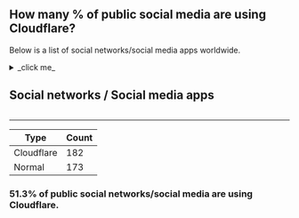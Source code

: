 ## How many % of public social media are using Cloudflare?


Below is a list of social networks/social media apps worldwide.


<details>
<summary>_click me_

## Social networks / Social media apps
</summary>

| Name | Site | Cloudflared |
| --- | --- | --- |
| 23snaps | https://www.23snaps.com/ | No |
| 4chan NSFW | https://www.4chan.org/ | Yes |
| 4chan SFW | https://www.4channel.org/ | Yes |
| 500px | https://500px.com/ | Yes |
| 8tracks | https://8tracks.com/ | Yes |
| ASmallWorld | https://www.asmallworld.com/ | No |
| About | https://about.me/ | Yes |
| Academia | https://academia.edu/ | Yes |
| Airtime | https://www.airtime.com/ | Yes |
| Altervista | https://altervista.org/ | Yes |
| Ameba | https://www.ameba.jp/ | No |
| Amikumu | https://amikumu.com/ | Yes |
| Amino | https://aminoapps.com/ | Yes |
| Ancestry | https://www.ancestry.com/ | Yes |
| Anchor | https://anchor.fm/ | Yes |
| Angelist | https://angel.co/ | Yes |
| Anphabe | https://www.anphabe.com/ | No |
| Athlinks | https://www.athlinks.com/ | No |
| Badoo | https://badoo.com/ | No |
| Band | https://band.com/ | Yes |
| Bandcamp | https://bandcamp.com/ | No |
| BeMyEyes | https://www.bemyeyes.com/ | Yes |
| BeWelcome | https://www.bewelcome.org/ | No |
| Befilo | https://befilo.com/ | No |
| Bibsonomy | https://www.bibsonomy.org/ | No |
| BigMuscle | https://www.bigmuscle.com/ | No |
| Bigo | https://www.bigo.tv/ | No |
| Biip | https://www.biip.no/ | No |
| Bitbucket | https://bitbucket.org/ | No |
| Bitchute | https://www.bitchute.com/ | Yes |
| Blab | https://www.blab.social/ | No |
| BlackPlanet | https://blackplanet.com/ | No |
| Blind | https://www.teamblind.com/ | No |
| Brainly | https://brainly.com/ | Yes |
| BranchOut | https://www.branchout.com/ | No |
| Brave | https://www.bravenet.com/ | No |
| Bucketlist | https://bucketlist.org/ | Yes |
| Busuu | https://www.busuu.com/ | Yes |
| Buzznet | https://www.buzznet.com/ | No |
| CafeMom | https://www.cafemom.com/ | No |
| Caffeine | https://www.caffeine.tv/ | No |
| Canoodle | https://www.canoodle.com/ | No |
| CarSwap | https://carswap.me/ | No |
| Care2 | https://www.care2.com/ | No |
| CaringBridge | https://www.caringbridge.org/ | No |
| Catster | https://www.catster.com/ | No |
| Cellufun | https://www.cellufun.com/ | No |
| Chess.com | https://www.chess.com/ | Yes |
| Chictopia | https://www.chictopia.com/ | No |
| Classmates | https://www.classmates.com/ | Yes |
| Cloob | https://www.cloob.com/ | No |
| Clubhouse | https://www.joinclubhouse.com/ | Yes |
| Cookpad | https://cookpad.com/ | No |
| Copains d'Avant | https://copainsdavant.linternaute.com/ | No |
| CouchSurfing | https://www.couchsurfing.com/ | Yes |
| CozyCot | https://www.cozycot.com/ | Yes |
| Crunchyroll | https://www.crunchyroll.com/ | Yes |
| Cyworld | https://cyworld.com/ | No |
| DXY | https://www.dxy.cn/ | No |
| DailyStrength | https://www.dailystrength.org/ | Yes |
| Daniweb | https://www.daniweb.com/ | Yes |
| Dayviews Swedish | https://www.bilddagboken.se/ | No |
| Dead Runners Society | https://www.deadrunnerssociety.com/ | No |
| Delicious | https://del.icio.us/ | No |
| Demander | https://ask.fm/ | Yes |
| Desentric | https://www.desentric.com/ | No |
| DeviantArt | https://www.deviantart.com/ | No |
| Digg | https://digg.com/ | Yes |
| Disapora | https://diasporafoundation.org/ | No |
| Discord | https://discordapp.com/ | Yes |
| Disqus | https://disqus.com/ | Yes |
| Dogster | https://www.dogster.com/ | No |
| Douban | https://www.douban.com/ | No |
| Douyin | https://www.douyin.com/ | No |
| Doximity | https://www.doximity.com/ | Yes |
| Draugiem | https://www.draugiem.lv/ | No |
| DreamWidth | https://www.dreamwidth.org/ | Yes |
| Dribble | https://dribbble.com/ | Yes |
| Duolingo | https://www.duolingo.com/ | Yes |
| Edmodo | https://www.edmodo.com/ | Yes |
| Elixio | https://www.elixio.net/ | No |
| Ello | https://ello.co/ | Yes |
| English baby | https://www.englishbaby.com/ | No |
| Epistimo | https://epistimo.com/ | No |
| Evernote | https://evernote.com/ | Yes |
| Experts Exchange | https://experts-exchange.com/ | Yes |
| EyeEm | https://www.eyeem.com/ | Yes |
| Facebook | https://www.facebook.com/ | No |
| Faces list | https://www.faces-l.net/ | No |
| Fandalism | https://fandalism.com/ | No |
| Fark | https://www.fark.com/ | No |
| Fc2 | https://fc2.com/ | No |
| FetLife | https://fetlife.com/ | No |
| FictionCity | https://www.fictioncity.net/ | No |
| Fieldoo | https://www.fieldoo.com/ | Yes |
| Fillos de Galicia | https://www.fillos.org/ | No |
| Film Affinity | https://www.filmaffinity.com/ | No |
| Filmow | https://filmow.com/ | Yes |
| Fishbrain | https://fishbrain.com/ | Yes |
| Fitocracy | https://fitocracy.com/ | No |
| Flickchart | https://www.flickchart.com/ | Yes |
| Flickr | https://www.flickr.com/ | No |
| Flipgrid | https://info.flipgrid.com/ | Yes |
| Flixster | https://www.flixster.com/ | No |
| Fotki | https://www.fotki.com/ | No |
| Foursquare | https://www.foursquare.com/ | Yes |
| Frank Speech | https://frankspeech.com/ | Yes |
| Friendica | https://friendi.ca/ | No |
| Fyuse | https://fyu.se/ | No |
| Gab | https://gab.com/ | Yes |
| Gaia Online | https://www.gaiaonline.com/ | Yes |
| Galleria | https://irc-galleria.net/ | No |
| GameFAQs | https://gamefaqs.gamespot.com/ | Yes |
| GameTZ | https://gametz.com/ | No |
| Gapo | https://www.gapo.vn/ | Yes |
| Gapyear | https://www.gapyear.com/ | No |
| Gays | https://www.gays.com/ | Yes |
| Gaysir | https://www.gaysir.no/ | Yes |
| Geni | https://www.geni.com/ | Yes |
| Gentlemint | https://www.gentlemint.com/ | Yes |
| GirlsAskGuys | https://www.girlsaskguys.com/ | Yes |
| Glee | https://www.glee.com/ | No |
| GoFundMe | https://www.gofundme.com/ | Yes |
| Goodreads | https://goodreads.com/ | No |
| Grindr | https://www.grindr.com/ | Yes |
| HR | https://www.hr.com/ | Yes |
| Habbo Brazil | https://www.habbo.com.br/ | Yes |
| Habbo Dutch | https://www.habbo.nl/ | Yes |
| Habbo Finland | https://www.habbo.fi/ | Yes |
| Habbo France | https://www.habbo.fr/ | No |
| Habbo Germany | https://www.habbo.de/ | Yes |
| Habbo Italy | https://www.habbo.it/ | Yes |
| Habbo Spain | https://www.habbo.es/ | Yes |
| Habbo Turkey | https://www.habbo.com.tr/ | Yes |
| Habbo | https://www.habbo.com/ | Yes |
| Happn | https://www.happn.com/ | Yes |
| Hello | https://www.hello.com/ | No |
| Hellolingo | https://www.hellolingo.com/ | No |
| Hospitality | https://www.hospitalityclub.org/ | No |
| Houseparty | https://houseparty.com/ | No |
| Houzz | https://www.houzz.com/ | Yes |
| Howcast | https://www.howcast.com/ | Yes |
| Hub Culture | https://www.hubculture.com/ | Yes |
| Hyves | https://hyvesgames.nl/ | Yes |
| I had cancer | https://www.ihadcancer.com/ | No |
| ICQ | https://icq.com/ | No |
| IMVU | https://www.imvu.com/ | Yes |
| Imgur | https://imgur.com/ | Yes |
| InLinx | https://inlinx.com/ | No |
| Inci Sozluk | https://inci.sozlukspot.com/ | Yes |
| Indaba Music | https://www.indabamusic.com/ | Yes |
| Indaba | https://splice.com/ | Yes |
| Influenster | https://www.influenster.com/ | Yes |
| Instagram | https://www.instagram.com/ | No |
| Internations | https://www.internations.org/ | Yes |
| JamiiForums | https://www.jamiiforums.com/ | Yes |
| Jsfiddle | https://jsfiddle.net/ | Yes |
| Kaixin001 | https://www.kaixin001.com/ | No |
| KakaoStory | https://story.kakao.com/ | Yes |
| Kickstarter | https://www.kickstarter.com/ | Yes |
| Kik | https://www.kik.com/ | Yes |
| Kiwibox | https://www.kiwibox.com/ | Yes |
| KizlarSoruyor | https://www.kizlarsoruyor.com/ | Yes |
| Koo | https://www.kooapp.com/ | Yes |
| Koofers | https://www.koofers.com/ | No |
| Kroogi | https://kroogi.com/ | Yes |
| Kuaishou | https://www.kuaishou.com/ | No |
| LINE | https://line.me/ | Yes |
| Labroots | https://www.labroots.com/ | No |
| Last.fm | https://www.last.fm/ | Yes |
| Letterboxd | https://letterboxd.com/ | Yes |
| LibraryThing | https://www.librarything.com/ | No |
| Likee | https://likee.video/ | No |
| Lingualoe | https://lingualeo.com/ | Yes |
| LinkedIn | https://www.linkedin.com/ | Yes |
| Live Journal | https://www.livejournal.com/ | No |
| LiveInternet | https://www.liveinternet.ru/ | No |
| Liveleak | https://www.liveleak.com/ | Yes |
| Mamba | https://www.mamba.ru/ | No |
| Marco Polo | https://www.marcopolo.me/ | Yes |
| Mastodon | https://joinmastodon.org/ | Yes |
| MeWe | https://mewe.com/ | Yes |
| MeetMe | https://www.meetme.com/ | No |
| MeetVibe | https://meetvibe.com/ | No |
| Meetup | https://www.meetup.com/ | Yes |
| Messenger | https://www.messenger.com/ | No |
| Miaopai | https://miaopai.com/ | No |
| Micro Blog | https://micro.blog/ | No |
| Minds | https://minds.com/ | Yes |
| MixCloud | https://www.mixcloud.com/ | Yes |
| Mixi | https://mixi.jp/ | No |
| Mocospace | https://www.mocospace.com/ | No |
| Moodle | https://moodle.org/ | Yes |
| MouthShut | https://mouthshut.com/ | No |
| Mubi | https://mubi.com/ | Yes |
| My Photo Diary | https://www.myphotodiary.com/ | No |
| My world | https://my.mail.ru/ | No |
| MyHeritage | https://www.myheritage.com/ | No |
| Mylife | https://www.mylife.com/ | Yes |
| Myspace | https://myspace.com/ | Yes |
| NapSack | https://www.nap-sack.com/ | No |
| Nasza Klasa | https://nk.pl/ | No |
| Nearby | https://www.wnmlive.com/ | No |
| Newgrounds | https://www.newgrounds.com/ | No |
| Nexopia | https://forums.nexopia.com/ | No |
| Nextdoor | https://nextdoor.com/ | Yes |
| Niconico | https://www.nicovideo.jp/ | No |
| Ning | https://www.ning.com/ | No |
| Odnoklassniki | https://ok.ru/ | No |
| Okuna | https://www.okuna.io/ | No |
| OneWay | https://oneway.com/ | Yes |
| OpenDiary | https://www.opendiary.com/ | No |
| OpenWeb | https://openweb.com/ | Yes |
| Opportunity | https://myopportunity.com/ | Yes |
| OutEverywhere | https://www.outeverywhere.com/ | No |
| PEERtrainer | https://www.peertrainer.com/ | Yes |
| Parler | https://parler.com/ | Yes |
| Partyflock | https://partyflock.nl/ | No |
| Path | https://path.com/ | No |
| PatientsLikeMe | https://www.patientslikeme.com/ | Yes |
| Paysbook | https://paysbook.com/ | Yes |
| Peach | https://peach.cool/ | No |
| Peanut | https://www.peanut-app.io/ | Yes |
| Peloton | https://www.onepeloton.com/ | Yes |
| Periscope | https://www.periscope.tv/ | No |
| Pinterest | https://www.pinterest.com/ | No |
| Pixabay | https://pixabay.com/ | Yes |
| Pixnet | https://pixnet.net/ | No |
| Play FM | https://play.fm/ | No |
| Playlist | https://www.playlist.com/ | No |
| PlentyofFish | https://www.pof.com/ | Yes |
| Plurk | https://www.plurk.com/ | Yes |
| Portfolium | https://portfolium.com/ | Yes |
| Postcrossing | https://www.postcrossing.com/ | Yes |
| ProductHunt | https://www.producthunt.com/ | Yes |
| Quora | https://www.quora.com/ | Yes |
| Qzone | https://qzone.qq.com/ | Yes |
| Raftr | https://www.raftr.com/ | Yes |
| RallyPoint | https://www.rallypoint.com/ | No |
| Ravelry | https://www.ravelry.com/ | Yes |
| Readgeek | https://readgeek.com/ | Yes |
| Red Light Center | https://www.redlightcenter.com/ | Yes |
| Reddit | https://www.reddit.com/ | No |
| Renren | https://renren.com/ | No |
| ResearchGate | https://www.researchgate.net/ | Yes |
| ReverbNation | https://www.reverbnation.com/ | Yes |
| Ryze | https://www.ryze.com/ | No |
| Sarahah | https://www.sarahah.com/ | No |
| Scribd | https://scribd.com/ | Yes |
| Second Life | https://secondlife.com/ | No |
| Sedang | https://medium.com/ | Yes |
| Sharesome | https://sharesome.com/ | Yes |
| Shutterfly | https://www.shutterfly.com/ | Yes |
| Signal | https://signal.org/ | Yes |
| Skoob | https://www.skoob.com.br/ | Yes |
| Skype | https://www.skype.com/ | No |
| Skyrock | https://skyrock.com/ | No |
| Slack | https://slack.com/ | No |
| Slashdot | https://slashdot.org/ | Yes |
| SlideServe | https://www.slideserve.com/ | No |
| Sluggy Freelance | https://www.sluggy.com/ | Yes |
| Smartican | https://smartican.com/ | No |
| Snapchat | https://www.snapchat.com/ | Yes |
| Snapfish | https://www.snapfish.com/ | Yes |
| Snow | https://snow.me/ | No |
| Solaborate | https://www.solaborate.com/ | Yes |
| Something Awful | https://somethingawful.com/ | Yes |
| SoundCloud | https://soundcloud.com/ | Yes |
| Spaces | https://spaces.im/ | No |
| Spaces | https://spaces.ru/ | No |
| Spinchat | https://www.spinchat.com/ | No |
| Stack Exchange | https://stackexchange.com/ | No |
| Stack Overflow | https://stackoverflow.com/ | No |
| Stage32 | https://www.stage32.com/ | No |
| Steemit | https://steemit.com/ | Yes |
| Storia | https://storia.me/ | Yes |
| Streetbank | https://www.streetbank.com/ | No |
| StudiVZ | https://www.studivz.net/ | No |
| Stumbleupon | https://www.stumbleupon.com/ | No |
| Swarm | https://www.swarmapp.com/ | No |
| TVTime | https://www.tvtime.com/ | Yes |
| TalentHouse | https://www.talenthouse.com/ | Yes |
| Taringa! | https://www.taringa.net/ | Yes |
| Telegram | https://www.telegram.org/ | No |
| Telfie | https://telfie.com/ | Yes |
| TermWiki | https://www.termwiki.com/ | No |
| The Dots | https://the-dots.com/ | Yes |
| The Sphere | https://www.the-sphere.com/ | No |
| Thinkspot | https://thinkspot.com/ | No |
| Threema | https://threema.ch/ | No |
| Tiktok | https://www.tiktok.com/ | Yes |
| Tinder | https://www.gotinder.com/ | Yes |
| Tingles | https://www.gettingles.com/ | Yes |
| TotalRecut | https://www.totalrecut.com/ | No |
| TravellersPoint | https://www.travellerspoint.com/ | Yes |
| Trombi | https://www.trombi.com/ | No |
| Tudou | https://www.tudou.com/ | No |
| Tuenti | https://www.tuenti.com/ | No |
| Tumblr | https://www.tumblr.com/ | Yes |
| Twitch | https://www.twitch.tv/ | No |
| Twitter | https://twitter.com/ | No |
| Twoo | https://www.twoo.com/ | No |
| Untappd | https://untappd.com/ | Yes |
| Uplike | https://uplike.com/ | Yes |
| VK | https://vk.com/ | No |
| VampireFreaks | https://vampirefreaks.com/ | Yes |
| Vero | https://vero.co/ | Yes |
| Viadeo | https://www.viadeo.com/ | No |
| Viber | https://www.viber.com/ | Yes |
| Vimeo | https://vimeo.com/ | Yes |
| Vine | https://vine.co/ | No |
| Vingle | https://www.vingle.net/ | Yes |
| Voat | https://voat.co/ | Yes |
| WAYN | https://www2.wayn.com/ | Yes |
| Wanelo | https://wanelo.com/ | Yes |
| Warm Showers | https://www.warmshowers.org/ | Yes |
| Wattpad | https://www.wattpad.com/ | Yes |
| We Heart It | https://weheartit.com/ | Yes |
| WeChat | https://www.wechat.com/ | Yes |
| WeGather | https://www.wegather.online/ | No |
| Webnode | https://www.webnode.com/ | No |
| Weibo | https://weibo.com/ | No |
| Wer-Kennt-Wen | https://www.wer-kennt-wen.net/ | Yes |
| Werkenntwen | https://www.wer-kennt-wen.de/ | No |
| Whatsapp | https://www.whatsapp.com/ | No |
| Whisper | https://whisper.sh/ | No |
| WikiWikiWeb | https://wiki.c2.com/ | No |
| Wize | https://wize.life/ | No |
| Woddal | https://www.woddal.com/ | No |
| Woozworld | https://www.woozworld.com/ | No |
| WriteAPrisoner | https://www.writeaprisoner.com/ | Yes |
| Wykop | https://wykop.pl/ | Yes |
| Xanga | https://www.xanga.com/ | Yes |
| Xing | https://www.xing.com/ | No |
| YTMND | https://www.ytmnd.com/ | No |
| Yammer | https://yammer.com/ | Yes |
| Yelp | https://www.yelp.com/ | Yes |
| Yo | https://www.justyo.co/ | Yes |
| Yooco | https://www.yooco.org/ | Yes |
| YouTube | https://www.youtube.com/ | No |
| Youku | https://www.youku.com/ | No |
| Yummly | https://www.yummly.com/ | Yes |
| Zoimas | https://zoimas.com/ | No |
| Zoo | https://www.zoo.gr/ | No |
| Zoom | https://zoom.us/ | Yes |
| Zotero | https://www.zotero.org/ | No |
| Zynga | https://www.zynga.com/ | No |
| aNobii | https://www.anobii.com/ | Yes |
| alimero | https://alimero.ru/ | Yes |
| beBee | https://www.bebee.com/ | No |
| eToro | https://www.etoro.com/ | Yes |
| hi5 | https://secure.hi5.com/ | Yes |
| iNaturalist | https://inaturalist.org/ | No |
| identica | https://identi.ca/ | No |
| italki | https://www.italki.com/ | Yes |

</details>


-----

| Type | Count |
| --- | --- | 
| Cloudflare | 182 |
| Normal | 173 |


### 51.3% of public social networks/social media are using Cloudflare.
